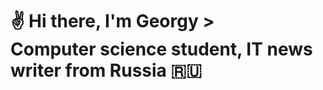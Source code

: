 
<h1> &#9996;  Hi there, I'm Georgy > <br>
 Computer science student, IT news writer from Russia 🇷🇺 
